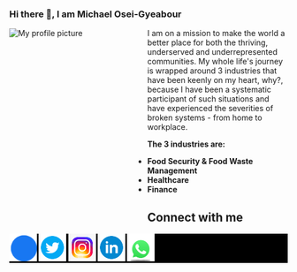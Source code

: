 ### Hi there 👋, I am Michael Osei-Gyeabour
<div>


<img src="https://raw.githubusercontent.com/felaris/MichaelGyeabour/main/Mike.jpeg" alt="My profile picture" align="left" width="250px" height="350px">
I am on a mission to make the world a better place for both the thriving, underserved and underrepresented communities. My whole life's journey is wrapped around 3 industries that have been keenly on my heart, why?, because I have been a systematic participant of such situations and have experienced the severities of broken systems - from home to workplace. 

  <b>The 3 industries are:<b> 
  * Food Security & Food Waste Management
  * Healthcare 
  * Finance
<h2> Connect with me</h2> 
<div style="background-color:black">
<a href=""  target='_blank' >  <img src="https://github.com/felaris/felaris/blob/master/images/facebook.gif?raw=true" alt="Facebook icon"     width="50px" height="50px"> </a>
<a  href="" target='_blank'>   <img src="https://github.com/felaris/felaris/blob/master/images/icons8-twitter-circled.gif?raw=true" alt="Twitter icon"    width="50px" height="50px">   </a>
<a   href="https://www.instagram.com/diplomat_gyeabour/" target='_blank'> <img src="https://github.com/felaris/felaris/blob/master/images/icons8-instagram.gif?raw=true" alt ="Instagram icon"   width="50px" height="50px"  >  </a>
<a  href="https://www.linkedin.com/in/michael-osei-gyeabour-b934ab162/" target="_blank"><img src="https://github.com/felaris/felaris/blob/master/images/icons8-linkedin-circled.gif?raw=true" alt = "Linkedin icon"    width="50px" height="50px"></a>  
<a  href="" target="_blank"><img src="https://github.com/felaris/felaris/blob/master/whatsapp.gif?raw=true" alt = "Whatsapp icon"    width="50px" height="50px">   </a>

 </div>



